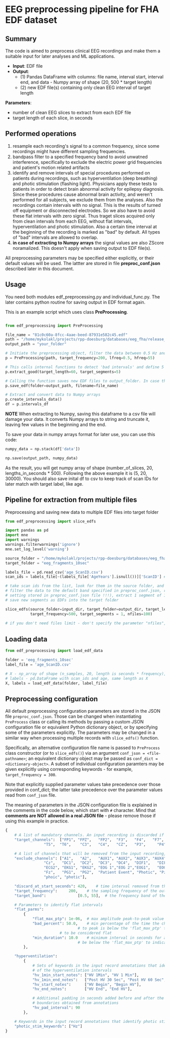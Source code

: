 # EEG preprocessing pipeline for FHA EDF dataset

## Summary

The code is aimed to preprocess clinical EEG recordings and make them a suitable input for later analyses and ML applications. 
- **Input**: EDF file
- **Output**: 
  - (1) Pandas DataFrame with columns: file name, interval start, interval end, and data - Numpy array of shape (20, 500 * target length) 
  - (2) new EDF file(s) containing only clean EEG interval of target length

**Parameters**:
- number of clean EEG slices to extract from each EDF file
- target length of each slice, in seconds

## Performed operations
1) resample each recording's signal to a common frequency, since some recordings might have different sampling frequencies. 
2) bandpass filter to a specified frequency band to avoid unwatned interference, specifically to exclude the electric power grid frequencies and patient's motion related artifacts
3) identify and remove intervals of special procedures performed on patients during recordings, such as hyperventilation (deep breathing) and photic stimulation (flashing light). Physicians apply these tests to patients in order to detect brain abnormal activity for epilepsy diagnosis. Since these procedures cause abnormal brain activity, and weren't performed for all subjects, we exclude them from the analyses. Also the recordings contain intervals with no signal. This is the results of turned off equipment or disconnected electrodes. So we also have to avoid these flat intervals with zero signal. Thus traget slices acquired only from clean intervals from each EEG, without flat intervals, hyperventilation and photic stimulation. Also a certain time interval at the beginning of the recording is marked as "bad" by default. All types of "bad" intervals are allowed to overlap.
4) **in case of extracting to Numpy arrays** the signal values are also ZScore noramalized. This doesn't apply when saving output to EDF file(s).

All preprocessing parameters may be specified either explicitly, or their default values will be used. The lattter are stored in file **preproc_conf.json** described later in this document.

## Usage
You need both modules edf_preprocessing.py and individual_func.py. The later contains python routine for saving output in EDF format again.

This is an example script which uses class **PreProcessing**. 

```python

from edf_preprocessing import PreProcessing

file_name = "81c0c60a-8fcc-4aae-beed-87931e582c45.edf"
path = "/home/mykolakl/projects/rpp-doesburg/databases/eeg_fha/release_001/edf/Burnaby/" + file_name
output_path = "your_folder"

# Initiate the preprocessing object, filter the data between 0.5 Hz and 55 Hz and resample to 200 Hz.
p = PreProcessing(path, target_frequency=200, lfreq=0.5, hfreq=55)

# This calls internal functions to detect 'bad intervals' and define 5 'good' ones 60 seconds each
p.extract_good(target_length=60, target_segments=5)

# Calling the function saves new EDF files to output_folder. In case there are more than 1, it adds suffix "_n" to the file name 
p.save_edf(folder=output_path, filename=file_name)

# Extract and convert data to Numpy arrays
p.create_intervals_data()
df = p.intervals_df

```

**NOTE**
When extracting to Numpy, saving this dataframe to a csv file will damage your data. 
It converts Numpy arrays to string and truncate it, leaving few values in the beginning and the end.
    
To save your data in numpy arrays format for later use, you can use this code:
```python
numpy_data = np.stack(df['data'])

np.save(output_path, numpy_data)
```

As the result, you will get numpy array of shape (number_of_slices, 20, lengths_in_seconds * 500). Following the above example it is (5, 20, 30000).
You should also save inital df to csv to keep track of scan IDs for later match with target label, like age.


## Pipeline for extraction from multiple files

Preprocessing and saving new data to multiple EDF files into target folder

```python
from edf_preprocessing import slice_edfs

import pandas as pd
import mne
import warnings
warnings.filterwarnings('ignore')
mne.set_log_level('warning')

source_folder = "/home/mykolakl/projects/rpp-doesburg/databases/eeg_fha/release_001/edf/Burnaby"
target_folder = "eeg_fragments_10sec"

labels_file = pd.read_csv('age_ScanID.csv')
scan_ids = labels_file[~(labels_file['AgeYears'].isnull())]['ScanID'] # <- drop records without age

# take scan ids from the list, look for them in the source folder, and apply the preprocessing to at most 100 files;
# filter the data to the default band specified in preproc_conf.json, resample it to 500 Hz (!!! this overrides the default
# setting stored in preproc_conf.json file !!!), extract 1 segment of 10 seconds from each EDF file,
# save new segments as EDFs into the target folder

slice_edfs(source_folder=input_dir, target_folder=output_dir, target_length = 10, source_scan_ids = scan_ids,
           target_frequency=500, target_segments = 1, nfiles=100)
           
# if you don't need files limit - don't specify the parameter "nfiles", default is None

```

## Loading data

```python
from edf_preprocessing import load_edf_data

folder = 'eeg_fragments_10sec'
label_file = 'age_ScanID.csv'

# X - np_array of shape (n_samples, 20, length is seconds * frequency), 
# labels - pd.DataFrame with scan_ids and age, same length as X
X, labels = load_edf_data(folder, label_file)
```

## Preprocessing configuration
All default preprocessing configuration parameters are stored in the JSON file `preproc_conf.json`. Those can
be changed when instantiating `PreProcess` class or calling its methods by passing a custom JSON configuration
file or equivalent Python dictionary object, or by specifying some of the parameters explicitly. The parameters
may be changed in a similar way when processing multiple records with `slice_edfs()` function.

Specifically, an alternative configuration file name is passed to `PreProcess` class constructor (or to `slice_edfs()`)
via an argument `conf_json = <file-pathname>`; an equivalent dictionary object may be passed as `conf_dict = <dictionary-object>`.
A subset of individual configuration paramters may be given explicitly using corresponding keywords -
for example, `target_frequency = 300`.

Note that explicitly supplied parameter values take precedence over those provided in conf_dict; the latter take precedence
over the parameter values read from `conf_json` file. 

The meaning of parameters in the JSON configuration file is explained in the comments in the code below, which start
with `#` character. Mind that **comments are NOT allowed in a real JSON file** - please remove those if using this example
in practice.

```python
{
	# A list of mandatory channels. An input recording is discarded if any of those is missing
	"target_channels":  ["FP1", "FPZ",   "FP2",  "F3",   "F4",   "F7",     "F8",   "FZ",   "T3",   "T4",
			     "T5",  "T6",    "C3",   "C4",   "CZ",   "P3",     "P4",   "PZ",   "O1",   "O2"],

	# A list of channels that will be removed from the input recording, if present
	"exclude_channels": ["A1",   "A2",   "AUX1", "AUX2", "AUX3", "AUX4",   "AUX5", "AUX6", "AUX7", "AUX8",
			     "Cz",   "DC1",  "DC2",  "DC3",  "DC4",  "DIF1",   "DIF2", "DIF3", "DIF4", "ECG1",
			     "ECG2", "EKG1", "EKG2", "EOG 1","EOG 2","EOG1",   "EOG2", "Fp1",  "Fp2",  "Fpz", 
			     "Fz",   "PG1",  "PG2",  "Patient Event", "Photic", "Pz", "Trigger Event", "X1", "X2", "aux1",
			     "phoic", "photic"],

	"discard_at_start_seconds": 420,	# time interval removed from the begining of the input record
	"target_frequency":	    200,	# the sampling frequency of the output record
	"target_band":              [0.5, 55],	# the frequency band of the output record

	# Parameters to identify flat intervals
	"flat_parms":
		{
			"flat_max_ptp": 1e-06,	# max amplitude peak-to-peak value for the flat interval
			"bad_percent": 50.0,	# min percentage of the time the channel's peak
            					# to peak is below the 'flat_max_ptp' threshold
						# to be considered flat
			"min_duration": 10.0	# minimum interval in seconds for all consecutive samples to
            					# be below the 'flat_max_ptp' to indicate a flat interval
		},

	"hyperventilation":
		{
			# Sets of keywords in the input record annotations that identify beginnings and ends
			# of the hyperventilation intervals
			"hv_1min_start_notes": ["HV 1Min", "HV 1 Min"],
			"hv_1min_end_notes":   ["Post HV 30 Sec", "Post HV 60 Sec", "Post HV 90 Sec"],
			"hv_start_notes":      ["HV Begin", "Begin HV"],
			"hv_end_notes":        ["HV End", "End HV"],

			# Additional padding in seconds added before and after the hyperventilation interval
			# boundaries obtained from annotations
			"hv_pad_interval": 90
		},

	# Keywords in the input record annotations that identify photic stimulation
	"photic_stim_keywords": ["Hz"]
}

```

